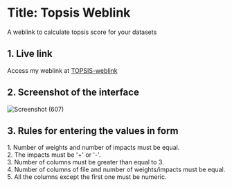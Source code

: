 <h1>Title: Topsis Weblink</h1>
A weblink to calculate topsis score for your datasets


<h2> 1. Live link </h2>
Access my weblink at 
<a href="http://ankita1007.pythonanywhere.com/" target="_blank">TOPSIS-weblink</a>

<h2> 2. Screenshot of the interface</h2>





![Screenshot (607)](https://user-images.githubusercontent.com/100415671/216342231-4160e3ed-37b6-4561-a64b-92b0e8d5c3fe.png)

<h2>3. Rules for entering the values in form </h2>
1. Number of weights and number of impacts must be equal.<br>
2. The impacts must be '+' or '-'.<br>
3. Number of columns must be greater than equal to 3.<br>
4. Number of columns of file and number of weights/impacts must be equal.<br>
5. All the columns except the first one must be numeric.<br>





